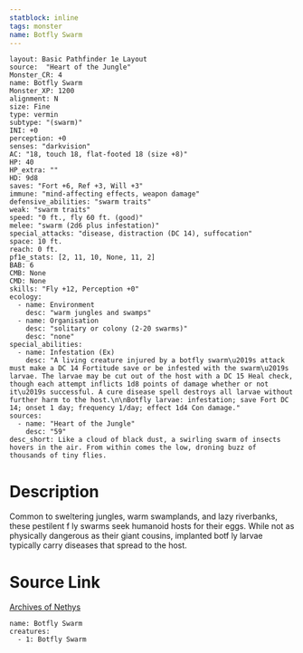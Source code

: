 ```yaml
---
statblock: inline
tags: monster
name: Botfly Swarm
---
```

```statblock
layout: Basic Pathfinder 1e Layout
source:  "Heart of the Jungle"
Monster_CR: 4
name: Botfly Swarm
Monster_XP: 1200
alignment: N
size: Fine
type: vermin
subtype: "(swarm)"
INI: +0
perception: +0
senses: "darkvision"
AC: "18, touch 18, flat-footed 18 (size +8)"
HP: 40
HP_extra: ""
HD: 9d8
saves: "Fort +6, Ref +3, Will +3"
immune: "mind-affecting effects, weapon damage"
defensive_abilities: "swarm traits"
weak: "swarm traits"
speed: "0 ft., fly 60 ft. (good)"
melee: "swarm (2d6 plus infestation)"
special_attacks: "disease, distraction (DC 14), suffocation"
space: 10 ft.
reach: 0 ft.
pf1e_stats: [2, 11, 10, None, 11, 2]
BAB: 6
CMB: None
CMD: None
skills: "Fly +12, Perception +0"
ecology:
  - name: Environment
    desc: "warm jungles and swamps"
  - name: Organisation
    desc: "solitary or colony (2-20 swarms)"
    desc: "none"
special_abilities:
  - name: Infestation (Ex)
    desc: "A living creature injured by a botfly swarm\u2019s attack must make a DC 14 Fortitude save or be infested with the swarm\u2019s larvae. The larvae may be cut out of the host with a DC 15 Heal check, though each attempt inflicts 1d8 points of damage whether or not it\u2019s successful. A cure disease spell destroys all larvae without further harm to the host.\n\nBotfly larvae: infestation; save Fort DC 14; onset 1 day; frequency 1/day; effect 1d4 Con damage."
sources:
  - name: "Heart of the Jungle"
    desc: "59"
desc_short: Like a cloud of black dust, a swirling swarm of insects hovers in the air. From within comes the low, droning buzz of thousands of tiny flies.
```
# Description
Common to sweltering jungles, warm swamplands, and lazy riverbanks, these pestilent f ly swarms seek humanoid hosts for their eggs. While not as physically dangerous as their giant cousins, implanted botf ly larvae typically carry diseases that spread to the host.
# Source Link
[Archives of Nethys](https://aonprd.com/MonsterDisplay.aspx?ItemName=Botfly%20Swarm)
```encounter-table
name: Botfly Swarm
creatures:
  - 1: Botfly Swarm
```
